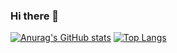 ### Hi there 👋

<!--
**ScorpionRE/ScorpionRE** is a ✨ _special_ ✨ repository because its `README.md` (this file) appears on your GitHub profile.

Here are some ideas to get you started:

- 🔭 I’m currently working on ...
- 🌱 I’m currently learning ...
- 👯 I’m looking to collaborate on ...
- 🤔 I’m looking for help with ...
- 💬 Ask me about ...
- 📫 How to reach me: ...
- 😄 Pronouns: ...
- ⚡ Fun fact: ...
-->

[![Anurag's GitHub stats](https://github-readme-stats.vercel.app/api?username=ScorpionRE)](https://github.com/anuraghazra/github-readme-stats)
[![Top Langs](https://github-readme-stats.vercel.app/api/top-langs/?username=ScorpionRE)](https://github.com/anuraghazra/github-readme-stats)
